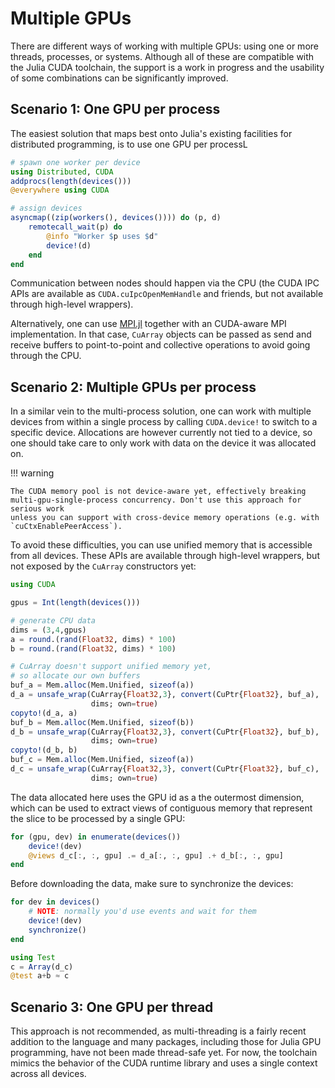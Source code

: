 # Multiple GPUs

There are different ways of working with multiple GPUs: using one or more threads,
processes, or systems. Although all of these are compatible with the Julia CUDA toolchain,
the support is a work in progress and the usability of some combinations can be
significantly improved.


## Scenario 1: One GPU per process

The easiest solution that maps best onto Julia's existing facilities for distributed
programming, is to use one GPU per processL

```julia
# spawn one worker per device
using Distributed, CUDA
addprocs(length(devices()))
@everywhere using CUDA

# assign devices
asyncmap((zip(workers(), devices()))) do (p, d)
    remotecall_wait(p) do
        @info "Worker $p uses $d"
        device!(d)
    end
end
```

Communication between nodes should happen via the CPU (the CUDA IPC APIs are available as
`CUDA.cuIpcOpenMemHandle` and friends, but not available through high-level wrappers).

Alternatively, one can use [MPI.jl](https://github.com/JuliaParallel/MPI.jl) together with
an CUDA-aware MPI implementation. In that case, `CuArray` objects can be passed as send and
receive buffers to point-to-point and collective operations to avoid going through the CPU.


## Scenario 2: Multiple GPUs per process

In a similar vein to the multi-process solution, one can work with multiple devices from
within a single process by calling `CUDA.device!` to switch to a specific device.
Allocations are however currently not tied to a device, so one should take care to only
work with data on the device it was allocated on.

!!! warning

    The CUDA memory pool is not device-aware yet, effectively breaking
    multi-gpu-single-process concurrency. Don't use this approach for serious work
    unless you can support with cross-device memory operations (e.g. with
    `cuCtxEnablePeerAccess`).

To avoid these difficulties, you can use unified memory that is accessible from all devices.
These APIs are available through high-level wrappers, but not exposed by the `CuArray`
constructors yet:

```julia
using CUDA

gpus = Int(length(devices()))

# generate CPU data
dims = (3,4,gpus)
a = round.(rand(Float32, dims) * 100)
b = round.(rand(Float32, dims) * 100)

# CuArray doesn't support unified memory yet,
# so allocate our own buffers
buf_a = Mem.alloc(Mem.Unified, sizeof(a))
d_a = unsafe_wrap(CuArray{Float32,3}, convert(CuPtr{Float32}, buf_a),
                  dims; own=true)
copyto!(d_a, a)
buf_b = Mem.alloc(Mem.Unified, sizeof(b))
d_b = unsafe_wrap(CuArray{Float32,3}, convert(CuPtr{Float32}, buf_b),
                  dims; own=true)
copyto!(d_b, b)
buf_c = Mem.alloc(Mem.Unified, sizeof(a))
d_c = unsafe_wrap(CuArray{Float32,3}, convert(CuPtr{Float32}, buf_c),
                  dims; own=true)
```

The data allocated here uses the GPU id as a the outermost dimension, which can be used to
extract views of contiguous memory that represent the slice to be processed by a single GPU:

```julia
for (gpu, dev) in enumerate(devices())
    device!(dev)
    @views d_c[:, :, gpu] .= d_a[:, :, gpu] .+ d_b[:, :, gpu]
end
```

Before downloading the data, make sure to synchronize the devices:

```julia
for dev in devices()
    # NOTE: normally you'd use events and wait for them
    device!(dev)
    synchronize()
end

using Test
c = Array(d_c)
@test a+b ≈ c
```


## Scenario 3: One GPU per thread

This approach is not recommended, as multi-threading is a fairly recent addition to the
language and many packages, including those for Julia GPU programming, have not been made
thread-safe yet. For now, the toolchain mimics the behavior of the CUDA runtime library and
uses a single context across all devices.
